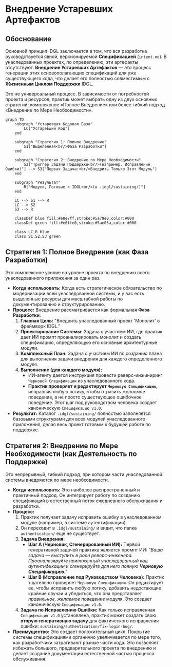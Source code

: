 # Внедрение Устаревших Артефактов

## Обоснование

Основной принцип IDGL заключается в том, что вся разработка руководствуется явной, версионируемой **Спецификацией** (`intent.md`). В унаследованных проектах, по определению, эти артефакты отсутствуют. **Внедрение Устаревших Артефактов** — это процесс генерации этих основополагающих спецификаций для уже существующего кода, что делает его полностью совместимым с **Жизненным Циклом Поддержки** IDGL.

Это не универсальный процесс. В зависимости от потребностей проекта и ресурсов, практик может выбрать одну из двух основных стратегий: комплексное «Полное Внедрение» или более гибкий подход «Внедрение по Мере Необходимости».

```mermaid
graph TD
    subgraph "Устаревшая Кодовая База"
        LC["Устаревший Код"]
    end

    subgraph "Стратегия 1: Полное Внедрение"
        S1["Выделенная<br/>Фаза Разработки"]
    end
    
    subgraph "Стратегия 2: Внедрение по Мере Необходимости"
        S2["Триггер Задачи Поддержки<br/>(например, Исправление Ошибки)"] --> S3["Первая Задача:<br/>Внедрить Только Этот Модуль"]
    end

    subgraph "Результат"
        R["Модули, Готовые к IDGL<br/>(в .idgl/sustaining/)"]
    end

    LC --> S1 --> R
    LC --> S2
    S3 --> R

    classDef blue fill:#e0e7ff,stroke:#5a79e0,color:#000
    classDef green fill:#e0ffe0,stroke:#5ae05a,color:#000
    
    class LC,R blue
    class S1,S2,S3 green
```

## Стратегия 1: Полное Внедрение (как Фаза Разработки)

Это комплексное усилие на уровне проекта по внедрению всего унаследованного приложения за один раз.

*   **Когда использовать:** Когда есть стратегическое обязательство по модернизации всей унаследованной системы, и у вас есть выделенные ресурсы для масштабной работы по документированию и структурированию.
*   **Процесс:** Внедрение рассматривается как формальная **Фаза Разработки**.
    1.  **Главная Цель:** "Внедрить унаследованный проект 'Монолит' в фреймворк IDGL."
    2.  **Проектирование Системы:** Задача с участием ИИ, где практик дает ИИ промпт проанализировать монолит и создать спецификацию, определяющую его основные архитектурные модули.
    3.  **Комплексный План:** Задача с участием ИИ по созданию плана для выполнения задачи внедрения для каждого определенного модуля.
    4.  **Выполнение (для каждого модуля):**
        *   ИИ-агенту дается инструкция провести реверс-инжиниринг `Черновой Спецификации` из унаследованного кода.
        *   **Практик проверяет и редактирует `Черновую Спецификацию`**, исправляя любую логику, чтобы отразить *желаемое* поведение, а не просто существующее ошибочное поведение. Этот шаг под руководством человека создает каноническую `Спецификацию v1.0`.
*   **Результат:** Каталог `.idgl/sustaining/` полностью заполняется базовыми структурами для всех модулей унаследованного приложения, делая весь проект готовым к будущей работе по поддержке.

## Стратегия 2: Внедрение по Мере Необходимости (как Деятельность по Поддержке)

Это непрерывный, гибкий подход, при котором части унаследованной системы внедряются по мере необходимости.

*   **Когда использовать:** Это наиболее распространенный и практичный подход. Он интегрирует работу по созданию спецификаций в естественный поток ежедневного обслуживания и разработки.
*   **Процесс:**
    1.  Практик получает задачу исправить ошибку в унаследованном модуле (например, в системе аутентификации).
    2.  Он переходит в `.idgl/sustaining/` и видит, что папка `authentication/` еще не существует.
    3.  **Задача Внедрения:**
        *   **Шаг A (Черновик, Сгенерированный ИИ):** Первой генеративной задачей практика является промпт ИИ: *"Ваша задача — выступить в роли реверс-инженера. Проанализируйте приложенный унаследованный код аутентификации и сгенерируйте для него полную **Черновую Спецификацию**."*
        *   **Шаг B (Исправление под Руководством Человека):** Практик тщательно проверяет `Черновую Спецификацию`. Он редактирует ее, чтобы исправить любую логику, добавить недостающие крайние случаи и убедиться, что она представляет *правильное, желаемое поведение* модуля. Это создает каноническую `Спецификацию v1.0`.
    4.  **Задача по Исправлению Ошибки:** Как только исправленная `Спецификация v1.0` установлена, практик может создать свою **вторую генеративную задачу** для фактического исправления ошибки: `sustaining/authentication/fix-login-bug/`.
*   **Преимущество:** Это создает положительный цикл. Покрытие системы спецификациями органично увеличивается по мере того, как разработчики затрагивают разные части кода. Это позволяет избежать большого, предварительного проекта по внедрению и делает создание документации естественной частью процесса обслуживания.
